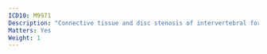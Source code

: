 ```yaml
---
ICD10: M9971
Description: "Connective tissue and disc stenosis of intervertebral foramina: Cervical region"
Matters: Yes
Weight: 1
---
```

